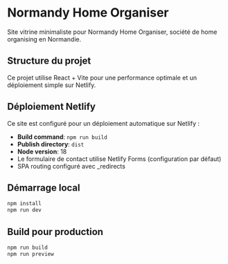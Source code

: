 # Normandy Home Organiser

Site vitrine minimaliste pour Normandy Home Organiser, société de home organising en Normandie.

## Structure du projet

Ce projet utilise React + Vite pour une performance optimale et un déploiement simple sur Netlify.

## Déploiement Netlify

Ce site est configuré pour un déploiement automatique sur Netlify :
- **Build command**: `npm run build`
- **Publish directory**: `dist`
- **Node version**: 18
- Le formulaire de contact utilise Netlify Forms (configuration par défaut)
- SPA routing configuré avec _redirects

## Démarrage local

```bash
npm install
npm run dev
```

## Build pour production

```bash
npm run build
npm run preview
```
